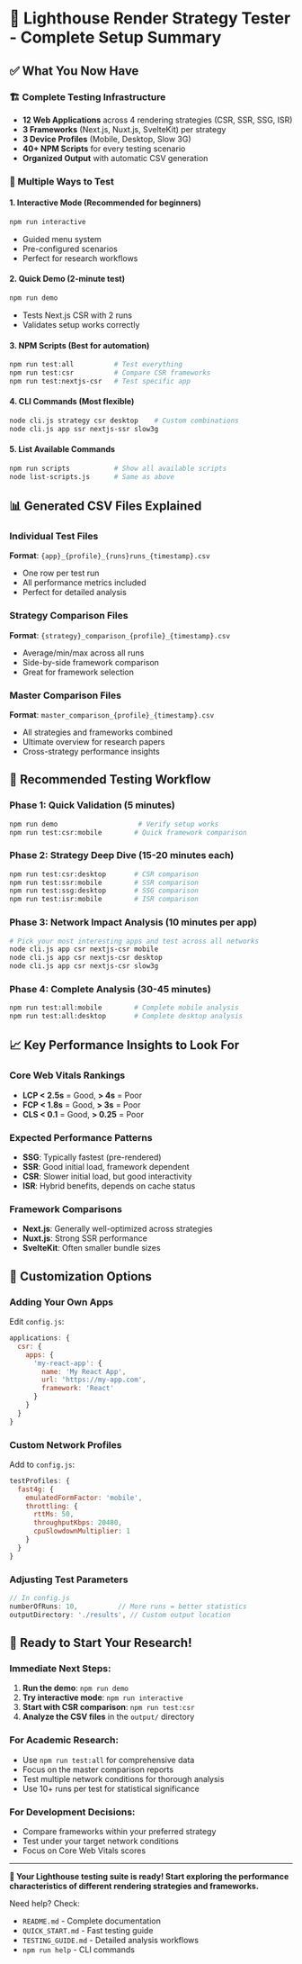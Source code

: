# 🎉 Lighthouse Render Strategy Tester - Complete Setup Summary

## ✅ What You Now Have

### 🏗️ Complete Testing Infrastructure
- **12 Web Applications** across 4 rendering strategies (CSR, SSR, SSG, ISR)
- **3 Frameworks** (Next.js, Nuxt.js, SvelteKit) per strategy
- **3 Device Profiles** (Mobile, Desktop, Slow 3G)
- **40+ NPM Scripts** for every testing scenario
- **Organized Output** with automatic CSV generation

### 🚀 Multiple Ways to Test

#### 1. **Interactive Mode** (Recommended for beginners)
```bash
npm run interactive
```
- Guided menu system
- Pre-configured scenarios
- Perfect for research workflows

#### 2. **Quick Demo** (2-minute test)
```bash
npm run demo
```
- Tests Next.js CSR with 2 runs
- Validates setup works correctly

#### 3. **NPM Scripts** (Best for automation)
```bash
npm run test:all          # Test everything
npm run test:csr          # Compare CSR frameworks
npm run test:nextjs-csr   # Test specific app
```

#### 4. **CLI Commands** (Most flexible)
```bash
node cli.js strategy csr desktop    # Custom combinations
node cli.js app ssr nextjs-ssr slow3g
```

#### 5. **List Available Commands**
```bash
npm run scripts           # Show all available scripts
node list-scripts.js      # Same as above
```

## 📊 Generated CSV Files Explained

### Individual Test Files
**Format**: `{app}_{profile}_{runs}runs_{timestamp}.csv`
- One row per test run
- All performance metrics included
- Perfect for detailed analysis

### Strategy Comparison Files
**Format**: `{strategy}_comparison_{profile}_{timestamp}.csv`
- Average/min/max across all runs
- Side-by-side framework comparison
- Great for framework selection

### Master Comparison Files
**Format**: `master_comparison_{profile}_{timestamp}.csv`
- All strategies and frameworks combined
- Ultimate overview for research papers
- Cross-strategy performance insights

## 🎯 Recommended Testing Workflow

### Phase 1: Quick Validation (5 minutes)
```bash
npm run demo                    # Verify setup works
npm run test:csr:mobile        # Quick framework comparison
```

### Phase 2: Strategy Deep Dive (15-20 minutes each)
```bash
npm run test:csr:desktop       # CSR comparison
npm run test:ssr:mobile        # SSR comparison  
npm run test:ssg:desktop       # SSG comparison
npm run test:isr:mobile        # ISR comparison
```

### Phase 3: Network Impact Analysis (10 minutes per app)
```bash
# Pick your most interesting apps and test across all networks
node cli.js app csr nextjs-csr mobile
node cli.js app csr nextjs-csr desktop
node cli.js app csr nextjs-csr slow3g
```

### Phase 4: Complete Analysis (30-45 minutes)
```bash
npm run test:all:mobile        # Complete mobile analysis
npm run test:all:desktop       # Complete desktop analysis
```

## 📈 Key Performance Insights to Look For

### Core Web Vitals Rankings
- **LCP < 2.5s** = Good, **> 4s** = Poor
- **FCP < 1.8s** = Good, **> 3s** = Poor  
- **CLS < 0.1** = Good, **> 0.25** = Poor

### Expected Performance Patterns
- **SSG**: Typically fastest (pre-rendered)
- **SSR**: Good initial load, framework dependent
- **CSR**: Slower initial load, but good interactivity
- **ISR**: Hybrid benefits, depends on cache status

### Framework Comparisons
- **Next.js**: Generally well-optimized across strategies
- **Nuxt.js**: Strong SSR performance
- **SvelteKit**: Often smaller bundle sizes

## 🔧 Customization Options

### Adding Your Own Apps
Edit `config.js`:
```javascript
applications: {
  csr: {
    apps: {
      'my-react-app': {
        name: 'My React App',
        url: 'https://my-app.com',
        framework: 'React'
      }
    }
  }
}
```

### Custom Network Profiles
Add to `config.js`:
```javascript
testProfiles: {
  fast4g: {
    emulatedFormFactor: 'mobile',
    throttling: {
      rttMs: 50,
      throughputKbps: 20480,
      cpuSlowdownMultiplier: 1
    }
  }
}
```

### Adjusting Test Parameters
```javascript
// In config.js
numberOfRuns: 10,          // More runs = better statistics
outputDirectory: './results', // Custom output location
```

## 🚀 Ready to Start Your Research!

### Immediate Next Steps:
1. **Run the demo**: `npm run demo`
2. **Try interactive mode**: `npm run interactive`  
3. **Start with CSR comparison**: `npm run test:csr`
4. **Analyze the CSV files** in the `output/` directory

### For Academic Research:
- Use `npm run test:all` for comprehensive data
- Focus on the master comparison reports
- Test multiple network conditions for thorough analysis
- Use 10+ runs per test for statistical significance

### For Development Decisions:
- Compare frameworks within your preferred strategy
- Test under your target network conditions
- Focus on Core Web Vitals scores

---

**🎉 Your Lighthouse testing suite is ready! Start exploring the performance characteristics of different rendering strategies and frameworks.**

Need help? Check:
- `README.md` - Complete documentation
- `QUICK_START.md` - Fast testing guide
- `TESTING_GUIDE.md` - Detailed analysis workflows
- `npm run help` - CLI commands

